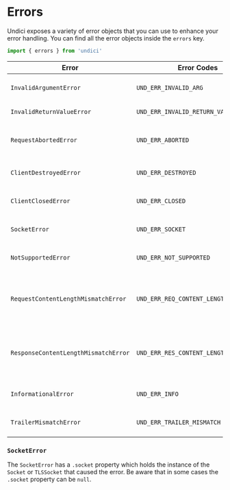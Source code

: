 # Errors

Undici exposes a variety of error objects that you can use to enhance your error handling.
You can find all the error objects inside the `errors` key.

```js
import { errors } from 'undici'
```

| Error                                | Error Codes                           | Description                                        |
| ------------------------------------ | ------------------------------------- | -------------------------------------------------- |
| `InvalidArgumentError`               | `UND_ERR_INVALID_ARG`                 | passed an invalid argument.                        |
| `InvalidReturnValueError`            | `UND_ERR_INVALID_RETURN_VALUE`        | returned an invalid value.                         |
| `RequestAbortedError`                | `UND_ERR_ABORTED`                     | the request has been aborted by the user           |
| `ClientDestroyedError`               | `UND_ERR_DESTROYED`                   | trying to use a destroyed client.                  |
| `ClientClosedError`                  | `UND_ERR_CLOSED`                      | trying to use a closed client.                     |
| `SocketError`                        | `UND_ERR_SOCKET`                      | there is an error with the socket.                 |
| `NotSupportedError`                  | `UND_ERR_NOT_SUPPORTED`               | encountered unsupported functionality.             |
| `RequestContentLengthMismatchError`  | `UND_ERR_REQ_CONTENT_LENGTH_MISMATCH` | request body does not match content-length header  |
| `ResponseContentLengthMismatchError` | `UND_ERR_RES_CONTENT_LENGTH_MISMATCH` | response body does not match content-length header |
| `InformationalError`                 | `UND_ERR_INFO`                        | expected error with reason                         |
| `TrailerMismatchError`               | `UND_ERR_TRAILER_MISMATCH`            | trailers did not match specification               |

### `SocketError`

The `SocketError` has a `.socket` property which holds the instance of the `Socket` or `TLSSocket` that caused the error.
Be aware that in some cases the `.socket` property can be `null`.
